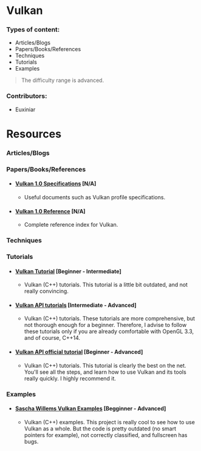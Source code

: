 # Vulkan

### Types of content:
- Articles/Blogs
- Papers/Books/References
- Techniques
- Tutorials
- Examples

> The difficulty range is advanced.

### Contributors:
- Euxiniar

# Resources



### Articles/Blogs





### Papers/Books/References
- #### [Vulkan 1.0 Specifications](https://www.khronos.org/registry/vulkan/) [N/A]
	- Useful documents such as Vulkan profile specifications. 

- #### [Vulkan 1.0 Reference](https://www.khronos.org/registry/vulkan/specs/1.0/apispec.html) [N/A]
	- Complete reference index for Vulkan.
	
### Techniques





### Tutorials
- #### [Vulkan Tutorial](https://vulkan-tutorial.com/) [Beginner - Intermediate]
	- Vulkan (C++) tutorials. This tutorial is a little bit outdated, and not really convincing.
  
- #### [Vulkan API tutorials](https://www.youtube.com/playlist?list=PLUXvZMiAqNbK8jd7s52BIDtCbZnKNGp0P) [Intermediate - Advanced]
	- Vulkan (C++) tutorials. These tutorials are more comprehensive, but not thorough enough for a beginner. 
  Therefore, I advise to follow these tutorials only if you are already comfortable with OpenGL 3.3, and of course, C++14.
 
- #### [Vulkan API official tutorial](https://vulkan.lunarg.com/doc/sdk/1.0.61.1/windows/tutorial/html/index.html) [Beginner - Advanced]
	- Vulkan (C++) tutorials. This tutorial is clearly the best on the net. You'll see all the steps, and learn how to use Vulkan and its tools really quickly. I highly recommend it.

### Examples

- #### [Sascha Willems Vulkan Examples](https://github.com/SaschaWillems/Vulkan) [Begginner - Advanced]
	- Vulkan (C++) examples. This project is really cool to see how to use Vulkan as a whole. But the code is pretty outdated (no smart pointers for example), not correctly classified, and fullscreen has bugs.
